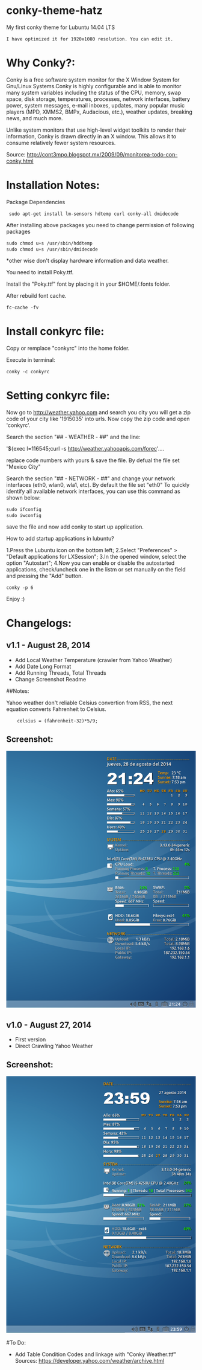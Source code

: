 conky-theme-hatz
=====

My first conky theme for Lubuntu 14.04 LTS

    I have optimized it for 1920x1080 resolution. You can edit it.

# Why Conky?:

Conky is a free software system monitor for the X Window System for Gnu/Linux Systems.Conky is highly configurable and is able to monitor many system variables including the status of the CPU, memory, swap space, disk storage, temperatures, processes, network interfaces, battery power, system messages, e-mail inboxes, updates, many popular music players (MPD, XMMS2, BMPx, Audacious, etc.), weather updates, breaking news, and much more. 

Unlike system monitors that use high-level widget toolkits to render their information, Conky is drawn directly in an X window. This allows it to consume relatively fewer system resources.

Source: http://cont3mpo.blogspot.mx/2009/09/monitorea-todo-con-conky.html

Installation Notes:
===================

 Package Dependencies
 
     sudo apt-get install lm-sensors hdtemp curl conky-all dmidecode

After installing above packages you need to change permission of following packages

    sudo chmod u+s /usr/sbin/hddtemp
    sudo chmod u+s /usr/sbin/dmidecode
    
*other wise don't display hardware information and data weather.
 
You need to install Poky.ttf.

Install the "Poky.ttf" font by placing it in your $HOME/.fonts folder.

After rebuild font cache.

    fc-cache -fv


Install conkyrc file:
======================

Copy or remplace "conkyrc" into the home folder. 

Execute in terminal:

    conky -c conkyrc

Setting conkyrc file:
======================

Now go to http://weather.yahoo.com and search you city
you will get a zip code of your city like '1915035' into urls.
Now copy the zip code and open 'conkyrc'.

Search the section "## - WEATHER - ##" and the line:

'${exec l=116545;curl -s http://weather.yahooapis.com/forec'....

replace code numbers with yours & save the file. By defual the file set "Mexico City"


Search the section "## - NETWORK - ##" and change your network interfaces (eth0, wlan0, wla1, etc). By default the file set "eth0"
To quickly identify all available network interfaces, you can use this command as shown below:

    sudo ifconfig
    sudo iwconfig

save the file and now add conky to start up application.

How to add startup applications in lubuntu?

1.Press the Lubuntu icon on the bottom left;
2.Select "Preferences" > "Default applications for LXSession";
3.In the opened window, select the option "Autostart";
4.Now you can enable or disable the autostarted applications, check/uncheck one in the listm or set manually on the field and pressing the "Add" button.

    conky -p 6

Enjoy :)

Changelogs:
==========

## v1.1  -   August 28, 2014

 + Add Local Weather Temperature (crawler from Yahoo Weather)
 + Add Date Long Format
 + Add Running Threads, Total Threads
 + Change Screenshot Readme

##Notes:

Yahoo weather don't reliable Celsius convertion from RSS, the next equation converts Fahrenheit to Celsius.

        celsius = (fahrenheit-32)*5/9;


## Screenshot:

<img src='ScreenShot_v_1_1.png' alt='image' />

## v1.0  -   August 27, 2014

+ First version
+ Direct Crawling Yahoo Weather

## Screenshot:

<img src='ScreenShot_v_1_0.png' alt='image' />


#To Do:

+ Add Table Condition Codes and linkage with "Conky Weather.ttf"
  Sources: https://developer.yahoo.com/weather/archive.html


